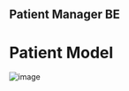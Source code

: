 ## Patient Manager BE

# Patient Model
![image](https://user-images.githubusercontent.com/25501967/193879852-b1e024cc-5a99-4987-b02e-3616207ef8de.png)
